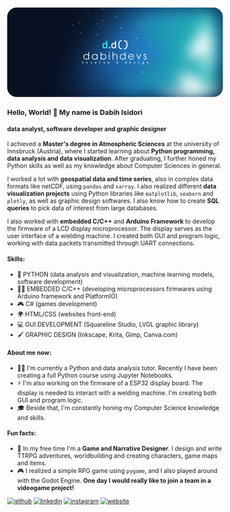 ![Data analyst, software developer and graphic designer](https://github.com/dabihdevs/dabihdevs/blob/main/logo-banner.png?raw=true)

### Hello, World! 👋 My name is Dabih Isidori
#### data analyst, software developer and graphic designer

I achieved a **Master's degree in Atmospheric Sciences** at the university of Innsbruck (Austria), where I started learning about **Python programming, data analysis and data visualization**. After graduating, I further honed my Python skills as well as my knowledge about Computer Sciences in general.

I worked a lot with **geospatial data and time series**, also in complex data formats like netCDF, using ```pandas``` and ```xarray```. I also realized different **data visualization projects** using Python libraries like ```matplotlib```, ```seaborn``` and ```plotly```, as well as graphic design softwares. I also know how to create **SQL queries** to pick data of interest from large databases.

I also worked with **embedded C/C++** and **Arduino Framework** to develop the firmware of a LCD display microprocessor. The display serves as the user interface of a wielding machine. I created both GUI and program logic, working with data packets transmitted through UART connections.


#### Skills:
- 🐍 PYTHON (data analysis and visualization, machine learning models, software development)
- 👨‍💻 EMBEDDED C/C++ (developing microprocessors firmwares using Arduino framework and PlatformIO)
- 🎮 C# (games development)
- 🌍 HTML/CSS (websites front-end)
- 💻 GUI DEVELOPMENT (Squareline Studio, LVGL graphic library)
- 🖌 GRAPHIC DESIGN (Inkscape, Krita, Gimp, Canva.com)

#### About me now:
- 👨‍🏫 I'm currently a Python and data analysis tutor. Recently I have been creating a full Python course using Jupyter Notebooks.
- ⚡ I'm also working on the firmware of a ESP32 display board. The display is needed to interact with a welding machine. I'm creating both GUI and program logic.
- 🎓 Beside that, I'm constantly honing my Computer Science knowledge and skills.

 #### Fun facts:
 - 🐉 In my free time I'm a **Game and Narrative Designer**. I design and write TTRPG adventures, worldbuilding and creating characters, game maps and items.
 - 🎮 I realized a simple RPG game using ```pygame```, and I also played around with the Godot Engine. **One day I would really like to join a team in a videogame project!**


[<img src='https://cdn.jsdelivr.net/npm/simple-icons@3.0.1/icons/github.svg' alt='github' height='40'>](https://github.com/dabihdevs)  [<img src='https://cdn.jsdelivr.net/npm/simple-icons@3.0.1/icons/linkedin.svg' alt='linkedin' height='40'>](https://www.linkedin.com/in/dabih-isidori-5685ab150/)  [<img src='https://cdn.jsdelivr.net/npm/simple-icons@3.0.1/icons/instagram.svg' alt='instagram' height='40'>](https://www.instagram.com/lumoredelcielo/)  [<img src='https://cdn.jsdelivr.net/npm/simple-icons@3.0.1/icons/icloud.svg' alt='website' height='40'>](https://lumoredelcielo.com/)  



<!--
**dabihdevs/dabihdevs** is a ✨ _special_ ✨ repository because its `README.md` (this file) appears on your GitHub profile.

Here are some ideas to get you started:

- 🔭 I’m currently working on ...
- 🌱 I’m currently learning ...
- 👯 I’m looking to collaborate on ...
- 🤔 I’m looking for help with ...
- 💬 Ask me about ...
- 📫 How to reach me: ...
- 😄 Pronouns: ...
- ⚡ Fun fact: ...
-->
